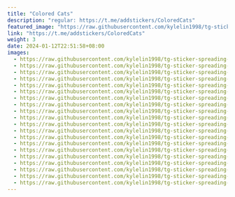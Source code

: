 ```yaml
---
title: "Colored Cats"
description: "regular: https://t.me/addstickers/ColoredCats"
featured_image: "https://raw.githubusercontent.com/kylelin1998/tg-sticker-spreading-worldwide-images/main/img/97e9ae66-0101-4be5-8d1a-687e581bb44c.jpg"
link: "https://t.me/addstickers/ColoredCats"
weight: 3
date: 2024-01-12T22:51:58+08:00
images:
  - https://raw.githubusercontent.com/kylelin1998/tg-sticker-spreading-worldwide-images/main/img/97e9ae66-0101-4be5-8d1a-687e581bb44c.jpg
  - https://raw.githubusercontent.com/kylelin1998/tg-sticker-spreading-worldwide-images/main/img/d71c3de3-26d8-4e70-930a-7c3073ad2b88.jpg
  - https://raw.githubusercontent.com/kylelin1998/tg-sticker-spreading-worldwide-images/main/img/0070850e-99a9-4b39-89a0-61f2dc828497.jpg
  - https://raw.githubusercontent.com/kylelin1998/tg-sticker-spreading-worldwide-images/main/img/adde7f48-d617-468b-b96f-19ca0289480e.jpg
  - https://raw.githubusercontent.com/kylelin1998/tg-sticker-spreading-worldwide-images/main/img/0bd3cd2e-0cf9-4e9c-948d-bda030540c78.jpg
  - https://raw.githubusercontent.com/kylelin1998/tg-sticker-spreading-worldwide-images/main/img/6dceb823-eec8-4e92-bfed-f04a98ed0533.jpg
  - https://raw.githubusercontent.com/kylelin1998/tg-sticker-spreading-worldwide-images/main/img/b5af5b84-9994-4d3b-998e-15977134b1bf.jpg
  - https://raw.githubusercontent.com/kylelin1998/tg-sticker-spreading-worldwide-images/main/img/8cadcf92-447b-4d7f-a00a-e5b82e8485be.jpg
  - https://raw.githubusercontent.com/kylelin1998/tg-sticker-spreading-worldwide-images/main/img/6b23b240-4410-4ab8-ba3d-d7ab299f8171.jpg
  - https://raw.githubusercontent.com/kylelin1998/tg-sticker-spreading-worldwide-images/main/img/7906e9cb-ea18-4377-81b8-394654d32798.jpg
  - https://raw.githubusercontent.com/kylelin1998/tg-sticker-spreading-worldwide-images/main/img/3e68f45c-3836-4cdf-9f93-da1306a4fe1b.jpg
  - https://raw.githubusercontent.com/kylelin1998/tg-sticker-spreading-worldwide-images/main/img/bf9980aa-781d-4161-97c4-0fb51a7a798f.jpg
  - https://raw.githubusercontent.com/kylelin1998/tg-sticker-spreading-worldwide-images/main/img/7e55ef08-06a3-4159-a1ac-f7b9b26a28e5.jpg
  - https://raw.githubusercontent.com/kylelin1998/tg-sticker-spreading-worldwide-images/main/img/641085da-1a26-4b29-9a7b-33762c9ce4ac.jpg
  - https://raw.githubusercontent.com/kylelin1998/tg-sticker-spreading-worldwide-images/main/img/127b1d39-7ee4-40d1-b399-c8f28f34573c.jpg
  - https://raw.githubusercontent.com/kylelin1998/tg-sticker-spreading-worldwide-images/main/img/fee2c68d-c90f-448e-9aa3-1e3b44981957.jpg
  - https://raw.githubusercontent.com/kylelin1998/tg-sticker-spreading-worldwide-images/main/img/def80bc9-5e75-44a2-8a48-360d8f5c05b6.jpg
  - https://raw.githubusercontent.com/kylelin1998/tg-sticker-spreading-worldwide-images/main/img/6f5c8f99-0afe-4aaa-b544-2a31292aaa8a.jpg
  - https://raw.githubusercontent.com/kylelin1998/tg-sticker-spreading-worldwide-images/main/img/48a3ded3-feba-4f27-a689-87987ff9df9b.jpg
  - https://raw.githubusercontent.com/kylelin1998/tg-sticker-spreading-worldwide-images/main/img/096481e6-c3bd-4cb5-b391-065e997d15d9.jpg
---
```

